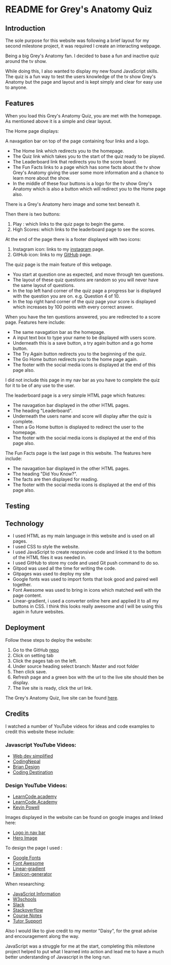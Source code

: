 # README for Grey's Anatomy Quiz

## Introduction
The sole purpose for this website was following a brief layout for my second milestone project, it was required I create an interacting webpage.

Being a big Grey's Anatomy fan. I decided to base a fun and inactive quiz around the tv show.

While doing this, I also wanted to display my new found JavaScript skills. The quiz is a fun way to test the users knowledge of the tv show Grey's Anatomy but the page and layout and is kept simply and clear for easy use to anyone.

## Features

When you load this Grey's Anatomy Quiz, you are met with the homepage. As mentioned above it is a simple and clear layout.

The Home page displays:

A navagation bar on top of the page containing four links and a logo.
* The Home link which redirects you to the homepage.
* The Quiz link which takes you to the start of the quiz ready to be played.
* The Leaderboard link that redirects you to the score board.
* The Fun Facts links to a page which has some facts about the tv show Grey's Anatomy giving the user some more information and a chance to learn more about the show.
* In the middle of these four buttons is a logo for the tv show Grey's Anatomy which is also a button which will redirect you to the Home page also.

There is a Grey's Anatomy hero image and some text beneath it. 

Then there is two buttons:
1. Play : which links to the quiz page to begin the game.
2. High Scores: which links to the leaderboard page to see the scores.

At the end of the page there is a footer displayed with two icons:
1. Instagram icon: links to my [instagram](https://www.instagram.com/keystrokescode/) page.
1. GitHub icon: links to my [GitHub](https://github.com/CaoiveMcTigue) page.

The quiz page is the main feature of this webpage. 

* You start at question one as expected, and move through ten questions. 
* The layout of these quiz questions are random so you will never have the same layout of questions. 
* In the top left hand corner of the quiz page a progress bar is displayed with the question you are on. e.g. Question 4 of 10.
* In the top right hand corner of the quiz page your score is displayed which increases by 100 points with every correct answer.

When you have the ten questions answered, you are redirected to a score page. Features here include:
* The same navagation bar as the homepage.
* A input text box to type your name to be displayed with users score.
* Underneath this is a save button, a try again button and a go home button.
* The Try Again button redirects you to the beginning of the quiz.
* The Go Home button redirects you to the home page again.
* The footer with the social media icons is displayed at the end of this page also.

I did not include this page in my nav bar as you have to complete the quiz for it to be of any use to the user.

The leaderboard page is a very simple HTML page which features:
* The navagation bar displayed in the other HTML pages.
* The heading "Leaderboard".
* Underneath the users name and score will display after the quiz is complete. 
* Then a Go Home button is displayed to redirect the user to the homepage.
* The footer with the social media icons is displayed at the end of this page also.

The Fun Facts page is the last page in this website. The features here include:
* The navagation bar displayed in the other HTML pages.
* The heading "Did You Know?".
* The facts are then displayed for reading.
* The footer with the social media icons is displayed at the end of this page also.

## Testing

## Technology
* I used HTML as my main language in this website and is used on all pages.
* I used CSS to style the website.
* I used JavaScript to create responsive code and linked it to the bottom of the HTML files it was needed in.
* I used GitHub to store my code and used Git push command to do so.
* Gitpod was used all the time for writing the code.
* Gitpages was used to deploy my site
* Google fonts was used to import fonts that look good and paired well together.
* Font Awesome was used to bring in icons which matched well with the page content.
* Linear-gradient, i used a converter online here and applied it to all my buttons in CSS. I think this looks really awesome and I will be using this again in future websites.


## Deployment

Follow these steps to deploy the website:
1. Go to the GitHub [repo](https://github.com/CaoiveMcTigue/greys-anatomy-quiz)
2. Click on setting tab
3. Click the pages tab on the left.
4. Under source heading select branch: Master and root folder
5. Then click save.
6. Refresh page and a green box with the url to the live site should then be display.
7. The live site is ready, click the url link.

The Grey's Anatomy Quiz, live site can be found [here](https://caoivemctigue.github.io/greys-anatomy-quiz/).


## Credits
I watched a number of YouTube videos for ideas and code examples to credit this website these include:

### Javascript YouTube Videos:
* [Web dev simplified](https://www.youtube.com/watch?v=riDzcEQbX6k&t=494s)
* [CodingNepal](https://www.youtube.com/watch?v=pQr4O1OITJo)
* [Brian Design](https://www.youtube.com/watch?v=f4fB9Xg2JEY)
* [Coding Destination](https://www.youtube.com/watch?v=H1DUszPZakQ)

### Design YouTube Videos:
* [LearnCode.academy](https://www.youtube.com/watch?v=7cwRaTqR4k0)
* [LearnCode.Academy](https://www.youtube.com/watch?v=fgOO9YUFlGI)
* [Kevin Powell](https://www.youtube.com/watch?v=33IinMVJf-M)

Images displayed in the website can be found on google images and linked here:
* [Logo in nav bar](https://www.google.ie/search?q=grey%27s+anatomy+logo&tbm=isch&ved=2ahUKEwiF2MbH17LxAhWMQcAKHQRQB0AQ2-cCegQIABAA&oq=grey%27s+anatomy+logo&gs_lcp=CgNpbWcQAzIECCMQJzICCAAyAggAMgIIADICCAAyAggAMgIIADICCAAyAggAMgIIADoECAAQQ1CYswVYp74FYN_DBWgAcAB4AIABcogB9AKSAQM0LjGYAQCgAQGqAQtnd3Mtd2l6LWltZ8ABAQ&sclient=img&ei=bb7VYMXtG4yDgQaEoJ2ABA&bih=821&biw=1440&hl=en-GB#imgrc=-im-iYy94S0oMM)
* [Hero Image](https://www.google.ie/search?q=grey%27s+anatomy&hl=en-GB&tbm=isch&sxsrf=ALeKk01hbFc2s6-OXCqVHThFEAfLPRTYlw%3A1623783166641&source=hp&biw=1440&bih=821&ei=_vbIYNuZJYnWgQb7l7vwCw&oq=grey%27s&gs_lcp=CgNpbWcQAxgAMgUIABCxAzICCAAyAggAMgIIADICCAAyAggAMgIIADICCAAyAggAMgIIADoECCMQJzoGCAAQCBAeOgYIABAKEBhQ_RNYulZgk2loBHAAeACAATuIAfYDkgECMTCYAQCgAQGqAQtnd3Mtd2l6LWltZw&sclient=img#imgrc=JJFX8ShL93utUM )

To design the page I used :
* [Google Fonts](https://fonts.googleapis.com/css2?family=Raleway:wght@100&family=Roboto:wght@300&display=swap)
* [Font Awesome](https://fontawesome.com/kits)
* [Linear-gradient](https://cssgradient.io/)
* [Favicon-generator](https://favicon.io/favicon-generator/)

When researching:
* [JavaScript Information](https://www.udemy.com/course/modern-javascript-from-the-beginning/learn/lecture/8757244#overview)
* [W3schools](https://www.w3schools.com/)
* [Slack](https://slack.com/intl/en-ie/)
* [Stackoverflow](https://stackoverflow.com/questions/16679146/force-footer-on-bottom-on-pages-with-little-content/50659635#50659635)
* [Course Notes](https://learn.codeinstitute.net/dashboard)
* [Tutor Support](https://learn.codeinstitute.net/ci_support/diplomainsoftwaredevelopmentecommerce/support)

Also I would like to give credit to my mentor "Daisy", for the great advise and encouragement along the way.

JavaScript was a struggle for me at the start, completing this milestone project helped to put what I learned into action and lead me to have a much better understanding of Javascript in the long run.
